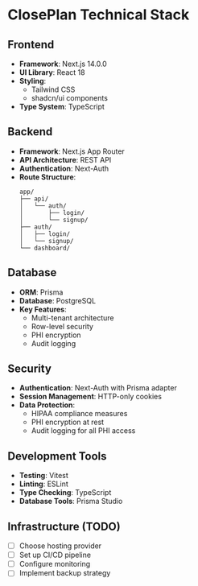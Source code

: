 # ClosePlan Technical Stack

## Frontend
- **Framework**: Next.js 14.0.0
- **UI Library**: React 18
- **Styling**:
  - Tailwind CSS
  - shadcn/ui components
- **Type System**: TypeScript

## Backend
- **Framework**: Next.js App Router
- **API Architecture**: REST API
- **Authentication**: Next-Auth
- **Route Structure**:
  ```
  app/
  ├── api/
  │   └── auth/
  │       ├── login/
  │       └── signup/
  ├── auth/
  │   ├── login/
  │   └── signup/
  └── dashboard/
  ```

## Database
- **ORM**: Prisma
- **Database**: PostgreSQL
- **Key Features**:
  - Multi-tenant architecture
  - Row-level security
  - PHI encryption
  - Audit logging

## Security
- **Authentication**: Next-Auth with Prisma adapter
- **Session Management**: HTTP-only cookies
- **Data Protection**:
  - HIPAA compliance measures
  - PHI encryption at rest
  - Audit logging for all PHI access

## Development Tools
- **Testing**: Vitest
- **Linting**: ESLint
- **Type Checking**: TypeScript
- **Database Tools**: Prisma Studio

## Infrastructure (TODO)
- [ ] Choose hosting provider
- [ ] Set up CI/CD pipeline
- [ ] Configure monitoring
- [ ] Implement backup strategy
